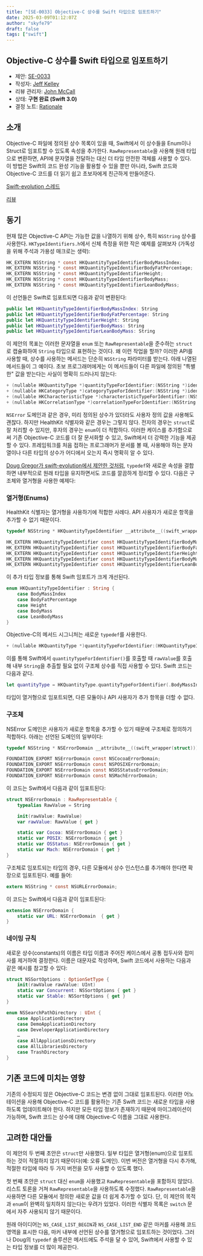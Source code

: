 ```yaml
---
title: "[SE-0033] Objective-C 상수를 Swift 타입으로 임포트하기"
date: 2025-03-09T01:12:07Z
author: "skyfe79"
draft: false
tags: ["swift"]
---
```


## Objective-C 상수를 Swift 타입으로 임포트하기

* 제안: [SE-0033](0033-import-objc-constants.md)
* 작성자: [Jeff Kelley](https://github.com/SlaunchaMan)
* 리뷰 관리자: [John McCall](https://github.com/rjmccall)
* 상태: **구현 완료 (Swift 3.0)**
* 결정 노트: [Rationale](https://forums.swift.org/t/accepted-se-0033-import-objective-c-constants-as-swift-types/1706)


## 소개

Objective-C 파일에 정의된 상수 목록이 있을 때, Swift에서 이 상수들을 Enum이나 Struct로 임포트할 수 있도록 속성을 추가한다. `RawRepresentable`을 사용해 원래 타입으로 변환하면, API에 문자열을 전달하는 대신 더 타입 안전한 객체를 사용할 수 있다. 이 방법은 Swift의 코드 완성 기능을 활용할 수 있을 뿐만 아니라, Swift 코드와 Objective-C 코드를 더 읽기 쉽고 초보자에게 친근하게 만들어준다.

[Swift-evolution 스레드](https://forums.swift.org/t/pitch-import-objective-c-constants-as-enums/1114)

[리뷰](https://forums.swift.org/t/review-import-objective-c-constants-as-swift-types/1486)


## 동기

현재 많은 Objective-C API는 가능한 값을 나열하기 위해 상수, 특히 `NSString` 상수를 사용한다. `HKTypeIdentifiers.h`에서 신체 측정을 위한 작은 예제를 살펴보자 (가독성을 위해 주석과 가용성 매크로는 생략):

```Objective-C
HK_EXTERN NSString * const HKQuantityTypeIdentifierBodyMassIndex;
HK_EXTERN NSString * const HKQuantityTypeIdentifierBodyFatPercentage;
HK_EXTERN NSString * const HKQuantityTypeIdentifierHeight;
HK_EXTERN NSString * const HKQuantityTypeIdentifierBodyMass;
HK_EXTERN NSString * const HKQuantityTypeIdentifierLeanBodyMass;
```

이 선언들은 Swift로 임포트되면 다음과 같이 변환된다:

```Swift
public let HKQuantityTypeIdentifierBodyMassIndex: String
public let HKQuantityTypeIdentifierBodyFatPercentage: String
public let HKQuantityTypeIdentifierHeight: String
public let HKQuantityTypeIdentifierBodyMass: String
public let HKQuantityTypeIdentifierLeanBodyMass: String
```

이 제안의 목표는 이러한 문자열을 `enum` 또는 `RawRepresentable`을 준수하는 `struct`로 캡슐화하여 `String` 타입으로 표현하는 것이다. 왜 이런 작업을 할까? 이러한 API를 사용할 때, 상수를 사용하는 메서드는 단순히 `NSString` 파라미터를 받는다. 아래 나열된 메서드들이 그 예이다. 초보 프로그래머에게는 이 메서드들이 다른 파일에 정의된 "특별한" 값을 받는다는 사실이 명확히 드러나지 않는다:

```Objective-C
+ (nullable HKQuantityType *)quantityTypeForIdentifier:(NSString *)identifier;
+ (nullable HKCategoryType *)categoryTypeForIdentifier:(NSString *)identifier;
+ (nullable HKCharacteristicType *)characteristicTypeForIdentifier:(NSString *)identifier;
+ (nullable HKCorrelationType *)correlationTypeForIdentifier:(NSString *)identifier;
```

`NSError` 도메인과 같은 경우, 미리 정의된 상수가 있더라도 사용자 정의 값을 사용해도 괜찮다. 하지만 HealthKit 식별자와 같은 경우는 그렇지 않다. 전자의 경우는 `struct`로 잘 처리할 수 있지만, 후자의 경우는 `enum`이 더 적합하다. 이러한 케이스를 추가함으로써 기존 Objective-C 코드를 더 잘 문서화할 수 있고, Swift에서 더 강력한 기능을 제공할 수 있다. 프레임워크를 처음 접하는 프로그래머가 문서를 볼 때, 사용해야 하는 문자열이나 다른 타입의 상수가 어디에서 오는지 즉시 명확히 알 수 있다.


[Doug Gregor가 swift-evolution에서 제안한 것처럼](https://forums.swift.org/t/pitch-import-objective-c-constants-as-enums/1114/2), `typedef`와 새로운 속성을 결합하면 내부적으로 원래 타입을 유지하면서도 코드를 깔끔하게 정리할 수 있다. 다음은 구조체와 열거형을 사용한 예제다:


### 열거형(Enums)

HealthKit 식별자는 열거형을 사용하기에 적합한 사례다. API 사용자가 새로운 항목을 추가할 수 없기 때문이다.

```Objective-C
typedef NSString * HKQuantityTypeIdentifier __attribute__((swift_wrapper(enum));

HK_EXTERN HKQuantityTypeIdentifier const HKQuantityTypeIdentifierBodyMassIndex;
HK_EXTERN HKQuantityTypeIdentifier const HKQuantityTypeIdentifierBodyFatPercentage;
HK_EXTERN HKQuantityTypeIdentifier const HKQuantityTypeIdentifierHeight;
HK_EXTERN HKQuantityTypeIdentifier const HKQuantityTypeIdentifierBodyMass;
HK_EXTERN HKQuantityTypeIdentifier const HKQuantityTypeIdentifierLeanBodyMass;
```

이 추가 타입 정보를 통해 Swift 임포트가 크게 개선된다.

```Swift
enum HKQuantityTypeIdentifier : String {
    case BodyMassIndex
    case BodyFatPercentage
    case Height
    case BodyMass
    case LeanBodyMass
}
```

Objective-C의 메서드 시그니처는 새로운 `typedef`를 사용한다.

```Objective-C
+ (nullable HKQuantityType *)quantityTypeForIdentifier:(HKQuantityTypeIdentifier)identifier;
```

이를 통해 Swift에서 `quantityTypeForIdentifier()`를 호출할 때 `rawValue`를 호출해 내부 `String`을 추출할 필요 없이 구조체 상수를 직접 사용할 수 있다. Swift 코드는 다음과 같다.

```Swift
let quantityType = HKQuantityType.quantityTypeForIdentifier(.BodyMassIndex)
```

타입이 열거형으로 임포트되면, 다른 모듈이나 API 사용자가 추가 항목을 더할 수 없다.


### 구조체

NSError 도메인은 사용자가 새로운 항목을 추가할 수 있기 때문에 구조체로 정의하기 적합하다. 아래는 선언된 도메인의 일부이다:

```Objective-C
typedef NSString * NSErrorDomain __attribute__((swift_wrapper(struct)));

FOUNDATION_EXPORT NSErrorDomain const NSCocoaErrorDomain;
FOUNDATION_EXPORT NSErrorDomain const NSPOSIXErrorDomain;
FOUNDATION_EXPORT NSErrorDomain const NSOSStatusErrorDomain;
FOUNDATION_EXPORT NSErrorDomain const NSMachErrorDomain;
```

이 코드는 Swift에서 다음과 같이 임포트된다:

```Swift
struct NSErrorDomain : RawRepresentable {
    typealias RawValue = String

    init(rawValue: RawValue)
    var rawValue: RawValue { get }

    static var Cocoa: NSErrorDomain { get }
    static var POSIX: NSErrorDomain { get }
    static var OSStatus: NSErrorDomain { get }
    static var Mach: NSErrorDomain { get }
}
```

구조체로 임포트되는 타입의 경우, 다른 모듈에서 상수 인스턴스를 추가해야 한다면 확장으로 임포트된다. 예를 들어:

```Objective-C
extern NSString * const NSURLErrorDomain;
```

이 코드는 Swift에서 다음과 같이 임포트된다:

```Swift
extension NSErrorDomain {
    static var URL: NSErrorDomain  { get }
}
```


### 네이밍 규칙

새로운 상수(constants)의 이름은 타입 이름과 주어진 케이스에서 공통 접두사와 접미사를 제거하여 결정한다. 이름은 대문자로 작성하며, Swift 코드에서 사용하는 다음과 같은 예시를 참고할 수 있다:

```Swift
struct NSSortOptions : OptionSetType {
    init(rawValue rawValue: UInt)
    static var Concurrent: NSSortOptions { get }
    static var Stable: NSSortOptions { get }
}
```

```Swift
enum NSSearchPathDirectory : UInt {
    case ApplicationDirectory
    case DemoApplicationDirectory
    case DeveloperApplicationDirectory
    …
    case AllApplicationsDirectory
    case AllLibrariesDirectory
    case TrashDirectory
}
```


## 기존 코드에 미치는 영향

기존의 수정되지 않은 Objective-C 코드는 변경 없이 그대로 임포트된다. 이러한 어노테이션을 사용해 Objective-C 코드를 활용하는 기존 Swift 코드는 새로운 타입을 사용하도록 업데이트해야 한다. 하지만 모든 타입 정보가 존재하기 때문에 마이그레이션이 가능하며, Swift 코드는 상수에 대해 Objective-C 이름을 그대로 사용한다.


## 고려한 대안들

이 제안의 두 번째 초안은 `struct`만 사용했다. 일부 타입은 열거형(enum)으로 임포트하는 것이 적절하지 않기 때문이다(예: 오류 도메인). 이번 버전은 열거형을 다시 추가해, 적절한 타입에 따라 두 가지 버전을 모두 사용할 수 있도록 했다.

첫 번째 초안은 `struct` 대신 `enum`을 사용했고 `RawRepresentable`을 포함하지 않았다. 리스트 토론을 거쳐 `RawRepresentable`을 사용하도록 수정했다. `RawRepresentable`을 사용하면 다른 모듈에서 정의한 새로운 값을 더 쉽게 추가할 수 있다. 단, 이 제안의 목적과 `enum`이 완벽히 일치하지 않는다는 우려가 있었다. 이러한 식별자 목록은 `switch` 문에서 자주 사용되지 않기 때문이다.

원래 아이디어는 `NS_CASE_LIST_BEGIN`과 `NS_CASE_LIST_END` 같은 마커를 사용해 코드 영역을 표시한 다음, 마커 내부에 선언된 상수를 열거형으로 임포트하는 것이었다. 그러나 Doug의 `typedef` 솔루션은 메서드에도 주석을 달 수 있어, Swift에서 사용할 수 있는 타입 정보를 더 많이 제공한다.




